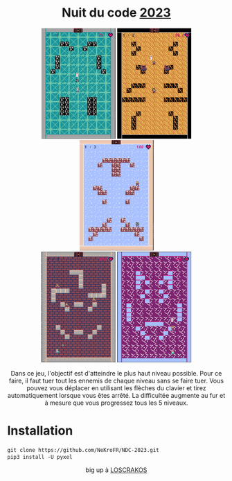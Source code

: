 <h1 align="center">Nuit du code <a href="https://www.nuitducode.net/ndc2023/T">2023</a></h1>


<p align="center">
  <img src="img/1.png" width="171" height="255"/>
  <img src="img/2.png" width="171" height="255"/>
  <img src="img/3.png" width="171" height="255"/>
  <br>
  <img src="img/4.png" width="171" height="255"/>
  <img src="img/5.png" width="171" height="255"/>
</p>


<p align="center">
Dans ce jeu, l'objectif est d'atteindre le plus haut niveau possible.
Pour ce faire, il faut tuer tout les ennemis de chaque niveau sans se faire tuer.
Vous pouvez vous déplacer en utilisant les flèches du clavier et tirez automatiquement lorsque vous êtes arrêté.
La difficultée augmente au fur et à mesure que vous progressez tous les 5 niveaux. 
</p>

# Installation
```
git clone https://github.com/NeKroFR/NDC-2023.git
pip3 install -U pyxel
```
 
 <p align="center">big up à <a href= "https://github.com/Zwarex">LOSCRAKOS</a></p>

 
